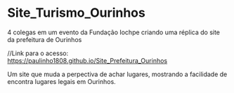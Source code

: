 # Site_Turismo_Ourinhos
4 colegas em um evento da Fundação Iochpe criando uma réplica do site da prefeitura de Ourinhos

//Link para o acesso: https://paulinho1808.github.io/Site_Prefeitura_Ourinhos


Um site que muda a perpectiva de achar lugares, mostrando a facilidade de encontra lugares legais
em Ourinhos.
